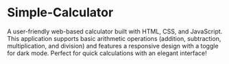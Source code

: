# Simple-Calculator
A user-friendly web-based calculator built with HTML, CSS, and JavaScript. This application supports basic arithmetic operations (addition, subtraction, multiplication, and division) and features a responsive design with a toggle for dark mode. Perfect for quick calculations with an elegant interface!
